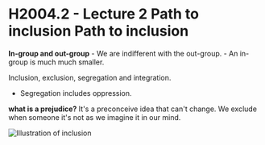 # H2004.2 - Lecture 2 Path to inclusion Path to inclusion

**In-group and out-group**
	- We are indifferent with the out-group.
	- An in-group is much much smaller. 
	
Inclusion, exclusion, segregation and integration.
- Segregation includes oppression.

**what is a prejudice?** It's a preconceive idea that can't change.  We exclude when someone it's not as we imagine it in our mind.


![Illustration of inclusion](https://i.imgur.com/IvpNoNw.png)